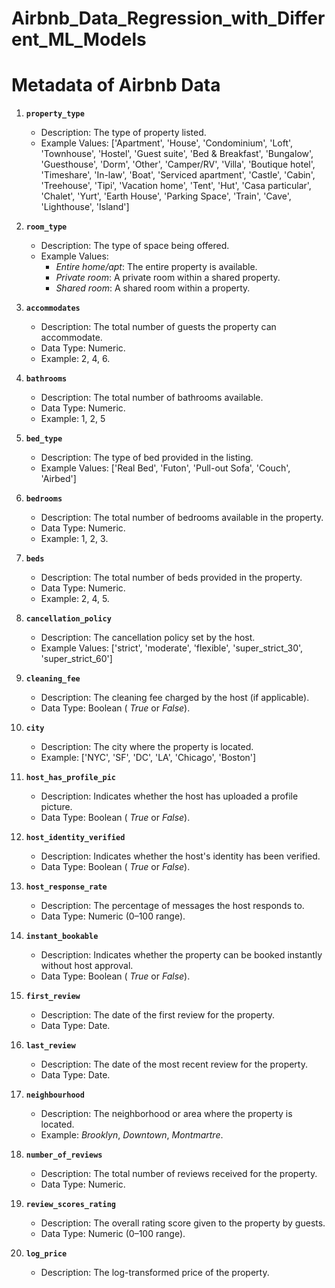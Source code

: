 # Airbnb_Data_Regression_with_Different_ML_Models


<h1>Metadata of Airbnb Data</h1>

<ol>
  <li>
    <p>
      <strong>
        <code>property_type</code>
      </strong>
    </p>
    <ul>
      <li>Description: The type of property listed.</li>
      <li>Example Values: ['Apartment', 'House', 'Condominium', 'Loft', 'Townhouse', 'Hostel', 'Guest suite', 'Bed & Breakfast', 'Bungalow', 'Guesthouse', 'Dorm', 'Other', 'Camper/RV', 'Villa', 'Boutique hotel', 'Timeshare', 'In-law', 'Boat', 'Serviced apartment', 'Castle', 'Cabin', 'Treehouse', 'Tipi', 'Vacation home', 'Tent', 'Hut', 'Casa particular', 'Chalet', 'Yurt', 'Earth House', 'Parking Space', 'Train', 'Cave', 'Lighthouse', 'Island'] </li>
    </ul>
  </li>
  <li>
    <p>
      <strong>
        <code>room_type</code>
      </strong>
    </p>
    <ul>
      <li>Description: The type of space being offered.</li>
      <li>Example Values: <ul>
          <li>
            <em>Entire home/apt</em>: The entire property is available.
          </li>
          <li>
            <em>Private room</em>: A private room within a shared property.
          </li>
          <li>
            <em>Shared room</em>: A shared room within a property.
          </li>
        </ul>
      </li>
    </ul>
  </li>
  <li>
    <p>
      <strong>
        <code>accommodates</code>
      </strong>
    </p>
    <ul>
      <li>Description: The total number of guests the property can accommodate.</li>
      <li>Data Type: Numeric.</li>
      <li>Example: 2, 4, 6.</li>
    </ul>
  </li>
  <li>
    <p>
      <strong>
        <code>bathrooms</code>
      </strong>
    </p>
    <ul>
      <li>Description: The total number of bathrooms available.</li>
      <li>Data Type: Numeric.</li>
      <li>Example: 1, 2, 5</li>
    </ul>
  </li>
  <li>
    <p>
      <strong>
        <code>bed_type</code>
      </strong>
    </p>
    <ul>
      <li>Description: The type of bed provided in the listing.</li>
      <li>Example Values: ['Real Bed', 'Futon', 'Pull-out Sofa', 'Couch', 'Airbed'] </li>
    </ul>
  </li>
  <li>
    <p>
      <strong>
        <code>bedrooms</code>
      </strong>
    </p>
    <ul>
      <li>Description: The total number of bedrooms available in the property.</li>
      <li>Data Type: Numeric.</li>
      <li>Example: 1, 2, 3.</li>
    </ul>
  </li>
  <li>
    <p>
      <strong>
        <code>beds</code>
      </strong>
    </p>
    <ul>
      <li>Description: The total number of beds provided in the property.</li>
      <li>Data Type: Numeric.</li>
      <li>Example: 2, 4, 5.</li>
    </ul>
  </li>
  <li>
    <p>
      <strong>
        <code>cancellation_policy</code>
      </strong>
    </p>
    <ul>
      <li>Description: The cancellation policy set by the host.</li>
      <li>Example Values: ['strict', 'moderate', 'flexible', 'super_strict_30', 'super_strict_60']</li>
    </ul>
  </li>
  <li>
    <p>
      <strong>
        <code>cleaning_fee</code>
      </strong>
    </p>
    <ul>
      <li>Description: The cleaning fee charged by the host (if applicable).</li>
     <li>Data Type: Boolean ( <em>True</em> or <em>False</em>). </li>
    </ul>
  </li>
  <li>
    <p>
      <strong>
        <code>city</code>
      </strong>
    </p>
    <ul>
      <li>Description: The city where the property is located.</li>
      <li>Example: ['NYC', 'SF', 'DC', 'LA', 'Chicago', 'Boston'] </li>
    </ul>
  </li>
  <li>
    <p>
      <strong>
        <code>host_has_profile_pic</code>
      </strong>
    </p>
    <ul>
      <li>Description: Indicates whether the host has uploaded a profile picture.</li>
      <li>Data Type: Boolean ( <em>True</em> or <em>False</em>). </li>
    </ul>
  </li>
  <li>
    <p>
      <strong>
        <code>host_identity_verified</code>
      </strong>
    </p>
    <ul>
      <li>Description: Indicates whether the host's identity has been verified.</li>
      <li>Data Type: Boolean ( <em>True</em> or <em>False</em>). </li>
    </ul>
  </li>
  <li>
    <p>
      <strong>
        <code>host_response_rate</code>
      </strong>
    </p>
    <ul>
      <li>Description: The percentage of messages the host responds to.</li>
      <li>Data Type: Numeric (0–100 range).</li>
    </ul>
  </li>
  <li>
    <p>
      <strong>
        <code>instant_bookable</code>
      </strong>
    </p>
    <ul>
      <li>Description: Indicates whether the property can be booked instantly without host approval.</li>
      <li>Data Type: Boolean ( <em>True</em> or <em>False</em>). </li>
    </ul>
  </li>
  <li>
    <p>
      <strong>
        <code>first_review</code>
      </strong>
    </p>
    <ul>
      <li>Description: The date of the first review for the property.</li>
      <li>Data Type: Date.</li>
    </ul>
  </li>
  <li>
    <p>
      <strong>
        <code>last_review</code>
      </strong>
    </p>
    <ul>
      <li>Description: The date of the most recent review for the property.</li>
      <li>Data Type: Date.</li>
    </ul>
  </li>
  <li>
    <p>
      <strong>
        <code>neighbourhood</code>
      </strong>
    </p>
    <ul>
      <li>Description: The neighborhood or area where the property is located.</li>
      <li>Example: <em>Brooklyn</em>, <em>Downtown</em>, <em>Montmartre</em>. </li>
    </ul>
  </li>
  <li>
    <p>
      <strong>
        <code>number_of_reviews</code>
      </strong>
    </p>
    <ul>
      <li>Description: The total number of reviews received for the property.</li>
      <li>Data Type: Numeric.</li>
    </ul>
  </li>
  <li>
    <p>
      <strong>
        <code>review_scores_rating</code>
      </strong>
    </p>
    <ul>
      <li>Description: The overall rating score given to the property by guests.</li>
      <li>Data Type: Numeric (0–100 range).</li>
    </ul>
  </li>
  <li>
    <p>
      <strong>
        <code>log_price</code>
      </strong>
    </p>
    <ul>
      <li>Description: The log-transformed price of the property.</li>
    </ul>
  </li>
</ol>
